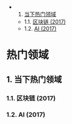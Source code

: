 <!-- vscode-markdown-toc -->
* 1. [当下热门领域](#)
	* 1.1. [区块链 (2017)](#2017)
	* 1.2. [AI (2017)](#AI2017)

<!-- vscode-markdown-toc-config
	numbering=true
	autoSave=true
	/vscode-markdown-toc-config -->
<!-- /vscode-markdown-toc -->
# 热门领域

##  1. <a name=''></a>当下热门领域

###  1.1. <a name='2017'></a>区块链 (2017)

###  1.2. <a name='AI2017'></a>AI (2017)